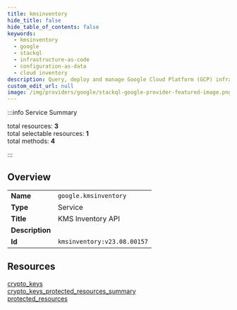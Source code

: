 ```yaml
---
title: kmsinventory
hide_title: false
hide_table_of_contents: false
keywords:
  - kmsinventory
  - google
  - stackql
  - infrastructure-as-code
  - configuration-as-data
  - cloud inventory
description: Query, deploy and manage Google Cloud Platform (GCP) infrastructure and resources using SQL
custom_edit_url: null
image: /img/providers/google/stackql-google-provider-featured-image.png
---
```

  
    
:::info Service Summary

<div class="row">
<div class="providerDocColumn">
<span>total resources:&nbsp;<b>3</b></span><br />
<span>total selectable resources:&nbsp;<b>1</b></span><br />
<span>total methods:&nbsp;<b>4</b></span><br />
</div>
</div>

:::

## Overview
<table><tbody>
<tr><td><b>Name</b></td><td><code>google.kmsinventory</code></td></tr>
<tr><td><b>Type</b></td><td>Service</td></tr>
<tr><td><b>Title</b></td><td>KMS Inventory API</td></tr>
<tr><td><b>Description</b></td><td></td></tr>
<tr><td><b>Id</b></td><td><code>kmsinventory:v23.08.00157</code></td></tr>
</tbody></table>

## Resources
<div class="row">
<div class="providerDocColumn">
<a href="/providers/google/kmsinventory/crypto_keys/">crypto_keys</a><br />
<a href="/providers/google/kmsinventory/crypto_keys_protected_resources_summary/">crypto_keys_protected_resources_summary</a><br />
</div>
<div class="providerDocColumn">
<a href="/providers/google/kmsinventory/protected_resources/">protected_resources</a><br />
</div>
</div>
